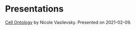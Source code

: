 # Presentations

[Cell Ontology](https://docs.google.com/presentation/d/1rucdclRB3V4JFJWPpy-2XO0soNKHr2j2erHFkrvkz6g/edit#slide=id.p1) by Nicole Vasilevsky. Presented on 2021-02-09.
